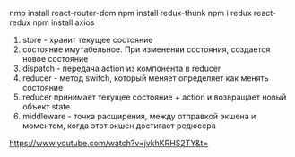 nmp install react-router-dom
npm install redux-thunk
npm i redux react-redux
npm install axios

1. store - хранит текущее состояние
2. состояние имутабельное. При изменении состояния, создается новое состояние
3. dispatch - передача action из компонента в reducer
4. reducer - метод switch, который меняет определяет как менять состояние
5. reducer принимает текущее состояние + action и возвращает новый объект state
6. middleware - точка расширения, между отправкой экшена и моментом, когда этот экшен достигает редюсера

https://www.youtube.com/watch?v=jvkhKRHS2TY&t=


